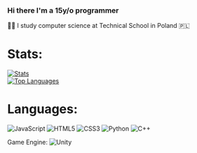### Hi there I'm a 15y/o programmer
🧑‍💻 I study computer science at Technical School in Poland 🇵🇱 

# Stats:

[![Stats](https://github-readme-stats.vercel.app/api?username=PouekDEV&show_icons=true&theme=dark)](https://github.com/PouekDEV)
<br>
[![Top Languages](https://github-readme-stats.vercel.app/api/top-langs/?username=PouekDEV&layout=compact&theme=dark&card_width=495)](https://github.com/PouekDEV)


# Languages:
![JavaScript](https://img.shields.io/badge/javascript-%23323330.svg?style=for-the-badge&logo=javascript&logoColor=%23F7DF1E)
![HTML5](https://img.shields.io/badge/html5-%23E34F26.svg?style=for-the-badge&logo=html5&logoColor=white)
![CSS3](https://img.shields.io/badge/css3-%231572B6.svg?style=for-the-badge&logo=css3&logoColor=white)
![Python](https://img.shields.io/badge/python-3670A0?style=for-the-badge&logo=python&logoColor=ffdd54)
![C++](https://img.shields.io/badge/c++-%2300599C.svg?style=for-the-badge&logo=c%2B%2B&logoColor=white)

Game Engine:
![Unity](https://img.shields.io/badge/unity-%23000000.svg?style=for-the-badge&logo=unity&logoColor=white)
